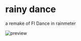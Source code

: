 # rainy dance
a remake of Fl Dance in rainmeter

![preview](https://github.com/haretian/float/blob/main/dance.gif)
